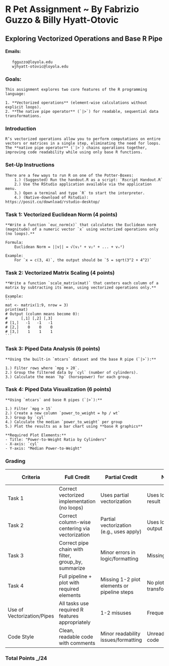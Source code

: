 # R Pet Assignment ~ By Fabrizio Guzzo & Billy Hyatt-Otovic 
## Exploring Vectorized Operations and Base R Pipe
#### Emails:
       fgguzzo@loyola.edu
       wjhyatt-otovic@loyola.edu


### **Goals:**
    This assignment explores two core features of the R programming language:

    1. **Vectorized operations** (element-wise calculations without explicit loops).
    2. **The native pipe operator** (`|>`) for readable, sequential data transformations.
    

### Introduction

    R’s vectorized operations allow you to perform computations on entire vectors or matrices in a single step, eliminating the need for loops. The **native pipe operator** (`|>`) chains operations together, improving code readability while using only base R functions.
    
    
### Set-Up Instructions

    There are a few ways to run R on one of the Potter-Boxes:
        1.) (Suggested) Run the handout.R as a script: `Rscript Handout.R`
        2.) Use the RStudio application available via the application menu.
        3.) Open a terminal and type `R` to start the interpreter.
        4.) (Native-download of Rstudio): https://posit.co/download/rstudio-desktop/ 

### Task 1: Vectorized Euclidean Norm (4 points)

    **Write a function `euc_norm(x)` that calculates the Euclidean norm (magnitude) of a numeric vector `x` using vectorized operations only (no loops).**

    Formula:
        Euclidean Norm = ||v|| = √(v₁² + v₂² + ... + vₙ²)
    
    Example:
        For `x = c(3, 4)`, the output should be `5 = sqrt(3^2 + 4^2)`
        
        

### Task 2: Vectorized Matrix Scaling (4 points)

    **Write a function `scale_matrix(mat)` that centers each column of a matrix by subtracting its mean, using vectorized operations only.**
    
    Example:
    ```
    mat <- matrix(1:9, nrow = 3)
    print(mat)  
    # Output (column means become 0):
    #      [,1] [,2] [,3]
    # [1,]   -1   -1   -1  
    # [2,]    0    0    0  
    # [3,]    1    1    1 
    ```


### Task 3: Piped Data Analysis (6 points)

    **Using the built-in `mtcars` dataset and the base R pipe (`|>`):**

    1.) Filter rows where `mpg > 20`.
    2.) Group the filtered data by `cyl` (number of cylinders).
    3.) Calculate the mean `hp` (horsepower) for each group.


### Task 4: Piped Data Visualization (6 points)

    **Using `mtcars` and base R pipes (`|>`):**

    1.) Filter `mpg > 15`
    2.) Create a new column `power_to_weight = hp / wt`
    3.) Group by `cyl`
    4.) Calculate the median `power_to_weight` per group
    5.) Plot the results as a bar chart using **base R graphics**

    **Required Plot Elements:**
    - Title: "Power-to-Weight Ratio by Cylinders"
    - X-axis: `cyl`
    - Y-axis: "Median Power-to-Weight"


    
### Grading
| **Criteria**                 | **Full Credit**| **Partial Credit**|  **No credit**     | **Points Earned** |  
|------------------------------|----------------|-------------------|--------------------|-------------|  
| Task 1                       | Correct vectorized implementation (no loops) | Uses partial vectorization | Uses loops/incorrect result | ?/4 |  
| Task 2                       | Correct column-wise centering via vectorization | Partial vectorization (e.g., uses apply) | Uses loops/incorrect output | ?/6 |  
| Task 3                       | Correct pipe chain with filter, group_by, summarize|Minor errors in logic/formatting | Missing key steps | ?/6 |  
| Task 4                       | Full pipeline + plot with required elements | Missing 1-2 plot elements or pipeline steps | No plot/incorrect transformations | ?/4 |  
| Use of Vectorization/Pipes   | All tasks use required R features appropriately | 1-2 misuses | Frequent violations | ?/2 | 
| Code Style                   | Clean, readable code with comments | Minor readability issues/formatting | Unreadable/spaghetti code | ?/2 |  

### Total Points **_/24**
